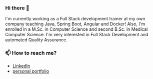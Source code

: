 ### Hi there 👋

I'm currently working as a Full Stack development trainer at my own company teaching Java, Spring Boot, Angular and Docker! Also, I'm enrolled in a M.Sc. in Computer Science and second B.Sc. in Medical Computer Science. I'm very interested in Full Stack Development and automated Quality Assurance.

### 📫 How to reach me?
- [LinkedIn](https://www.linkedin.com/in/tim-grein/) 
- [personal portfolio](https://tim-grein.io)

<!--
**TimG1997/TimG1997** is a ✨ _special_ ✨ repository because its `README.md` (this file) appears on your GitHub profile.

Here are some ideas to get you started:

- 🔭 I’m currently working on ...
- 🌱 I’m currently learning ...
- 👯 I’m looking to collaborate on ...
- 🤔 I’m looking for help with ...
- 💬 Ask me about ...
- 📫 How to reach me: ...
- 😄 Pronouns: ...
- ⚡ Fun fact: ...
-->
